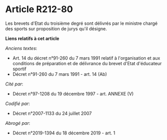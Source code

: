 # Article R212-80

Les brevets d'Etat du troisième degré sont délivrés par le ministre chargé des sports sur proposition de jurys qu'il désigne.

**Liens relatifs à cet article**

_Anciens textes_:

  - Art. 14 du décret n°91-260 du 7 mars 1991 relatif à l'organisation et aux conditions de préparation et de délivrance du brevet d'Etat d'éducateur sportif
  - Décret n°91-260 du 7 mars 1991 - art. 14 (Ab)

_Cité par_:

  - Décret n°97-1208 du 19 décembre 1997 - art. ANNEXE (V)

_Codifié par_:

  - Décret n°2007-1133 du 24 juillet 2007

_Abrogé par_:

  - Décret n°2019-1394 du 18 décembre 2019 - art. 1
